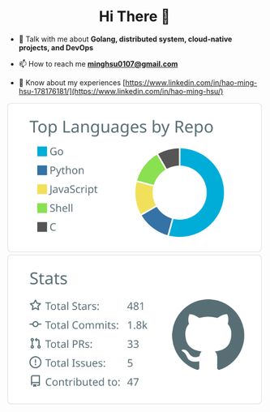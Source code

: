 <h1 align="center">Hi There 👋</h1>

- 💬 Talk with me about **Golang, distributed system, cloud-native projects, and DevOps**

- 📫 How to reach me **minghsu0107@gmail.com**

- 📄 Know about my experiences [https://www.linkedin.com/in/hao-ming-hsu-178176181/](https://www.linkedin.com/in/hao-ming-hsu/)

[![](https://raw.githubusercontent.com/minghsu0107/minghsu0107/main/profile-summary-card-output/default/1-repos-per-language.svg)](https://github.com/vn7n24fzkq/github-profile-summary-cards) 
[![](https://raw.githubusercontent.com/minghsu0107/minghsu0107/main/profile-summary-card-output/default/3-stats.svg)](https://github.com/vn7n24fzkq/github-profile-summary-cards)
